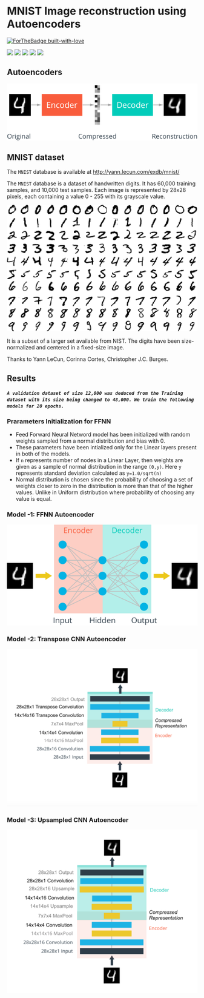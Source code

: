 # MNIST Image reconstruction using Autoencoders
[![ForTheBadge built-with-love](http://ForTheBadge.com/images/badges/built-with-love.svg)](https://github.com/NvsYashwanth)

![](https://badgen.net/badge/Code/Python/blue?icon=https://simpleicons.org/icons/python.svg&labelColor=cyan&label)        ![](https://badgen.net/badge/Library/Pytorch/blue?icon=https://simpleicons.org/icons/pytorch.svg&labelColor=cyan&label)       ![](https://badgen.net/badge/Tools/pandas/blue?icon=https://simpleicons.org/icons/pandas.svg&labelColor=cyan&label)       ![](https://badgen.net/badge/Tools/numpy/blue?icon=https://upload.wikimedia.org/wikipedia/commons/1/1a/NumPy_logo.svg&labelColor=cyan&label)        ![](https://badgen.net/badge/Tools/matplotlib/blue?icon=https://upload.wikimedia.org/wikipedia/en/5/56/Matplotlib_logo.svg&labelColor=cyan&label)
## Autoencoders
![](https://github.com/NvsYashwanth/MNIST-Autoecncoder/blob/master/assets/autoencoder.png)

## MNIST dataset

The `MNIST` database is available at http://yann.lecun.com/exdb/mnist/

The `MNIST` database is a dataset of handwritten digits. It has 60,000 training
samples, and 10,000 test samples. Each image is represented by 28x28 pixels, each
containing a value 0 - 255 with its grayscale value.

<p align='center'>
<img src ='https://github.com/NvsYashwanth/MNIST-Handwritten-Digits-Recognition/blob/master/images/samples.png'>
</p>

It is a subset of a larger set available from NIST.
The digits have been size-normalized and centered in a fixed-size image.

Thanks to Yann LeCun, Corinna Cortes, Christopher J.C. Burges.


## Results
***`A validation dataset of size 12,000 was deduced from the Training dataset with its size being changed to 48,000. We train the following models for 20 epochs.`***

### Prarameters Initialization for FFNN
* Feed Forward Neural Netword model has been initialized with random weights sampled from a normal distribution and bias with 0.
* These parameters have been intialized only for the Linear layers present in both of the models.
* If `n` represents number of nodes in a Linear Layer, then weights are given as a sample of normal distribution in the range `(0,y)`. Here `y` represents standard deviation calculated as `y=1.0/sqrt(n)`
* Normal distribution is chosen since the probability of choosing a set of weights closer to zero in the distribution is more than that of the higher values. Unlike in Uniform distribution where probability of choosing any value is equal.

### Model -1: FFNN Autoencoder
<p align='center'>
<img src ='https://github.com/NvsYashwanth/MNIST-Autoecncoder/blob/master/assets/simple_autoencoder.png'>
</p>

### Model -2: Transpose CNN Autoencoder
<p align='center'>
<img src ='https://github.com/NvsYashwanth/MNIST-Autoecncoder/blob/master/assets/tran_conv.png'>
</p>

### Model -3: Upsampled CNN Autoencoder
<p align='center'>
<img src ='https://github.com/NvsYashwanth/MNIST-Autoecncoder/blob/master/assets/up_conv.png'>
</p>
